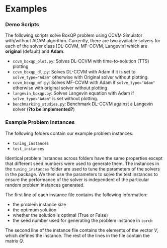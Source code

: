 # Examples

### Demo Scripts
The following scripts solve BoxQP problem using CCVM Simulator with/without ADAM algorithm.
Currently, there are two available solvers for each of the solver class [DL-CCVM, MF-CCVM, Langevin] which are **original** (default) and **Adam**. 

- `ccvm_boxqp_plot.py`: Solves DL-CCVM with time-to-solution (TTS) plotting
- `ccvm_boxqp_dl.py`: Solves DL-CCVM with Adam if it is set to `solve_type="Adam"` otherwise with Original solver without plotting. 
- `ccvm_boxqp_mf.py`: Solves MF-CCVM with Adam if `solve_type="Adam"` otherwise with original solver without plotting
- `langevin_boxqp.py`: Solves Langevin equation with Adam if `solve_type="Adam"` is set without plotting. 
- `benchmarking_studies.py`: Benchmark DL-CCVM against a Langevin solver (**?to be implemented?**)



### Example Problem Instances

The following folders contain our example problem instances:
- `tuning_instances`
- `test_instances`

Identical problem instances across folders have the same properties except that different seed numbers were used to generate them. The instances in the `tuning_instances` folder are used to tune the parameters of the solvers in the package. We then use the parameters to solve the test instances to ensure the performance of the solver is independent of the particular random problem instances generated.

The first line of each instance file contains the following information:
- the problem instance size
- the optimum solution
- whether the solution is optimal (True or False)
- the seed number used for generating the problem instance in `torch`

The second line of the instance file contains the elements of the vector $V$, which defines the instance. The rest of the lines in the file contain the matrix $Q$.